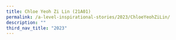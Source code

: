 ```yaml
---
title: Chloe Yeoh Zi Lin (21A01)
permalink: /a-level-inspirational-stories/2023/ChloeYeohZiLin/
description: ""
third_nav_title: "2023"
---
```

